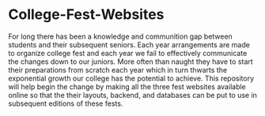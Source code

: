 # College-Fest-Websites
For long there has been a knowledge and communition gap between students and their subsequent seniors. Each year arrangements are made to organize college fest and each year we fail to effectively communicate the changes down to our juniors. More often than naught they have to start their preparations from scratch each year which in turn thwarts the exponential growth our college has the potential to achieve. This repository will help begin the change by making all the three fest websites available online so that the their layouts, backend, and databases can be put to use in subsequent editions of these fests.
